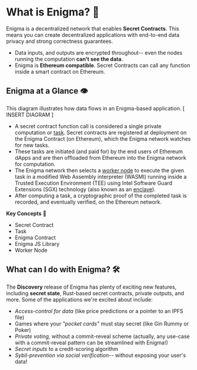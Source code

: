 ﻿# What is Enigma? 🤔
Enigma is a decentralized network that enables **Secret Contracts**. This means you can create decentralized applications with end-to-end data privacy and strong correctness guarantees. 

 - Data inputs, and outputs are encrypted throughout-- even the nodes
   running the computation **can't see the data**. 
 - Enigma is **Ethereum compatible**. Secret Contracts can call any
   function inside a smart contract on Ethereum.

## Enigma at a Glance 👁️
This diagram illustrates how data flows in an Enigma-based application.
 [ INSERT DIAGRAM ] 
 - A secret contract function call is considered a single private computation or [task](http://enigma.co/protocol-discovery/glossary.html#task). Secret contracts are registered at deployment on the Enigma Contract (on Ethereum), which the Enigma network watches for new tasks. 
 - These tasks are initiated (and paid for) by the end users of Ethereum dApps and are then offloaded from Ethereum into the Enigma network for computation.
 - The Enigma network then selects a [worker node](http://enigma.co/protocol-discovery/glossary.html#worker) to execute the given task in a modified Web Assembly interpreter (WASMI) running inside a Trusted Execution Environment (TEE) using Intel Software Guard Extensions (SGX) technology (also known as an [enclave](http://enigma.co/protocol-discovery/glossary.html#enclave)). 
 - After computing a task, a cryptographic proof of the completed task is recorded, and eventually verified, on the Ethereum network.

**Key Concepts** 🤞
 - Secret Contract
 - Task 
 - Enigma Contract 
 - Enigma JS Library 
 - Worker Node

## What can I do with Enigma? 🛠️
The **Discovery** release of Enigma has plenty of exciting new features, including **secret state**, Rust-based secret contracts, private outputs, and more. Some of the applications we're excited about include:

 - *Access-control for data* (like price predictions or a pointer to an
   IPFS file)
 - Games where your *"pocket cards"* must stay secret (like Gin
   Rummy or Poker)
 -  *Private voting,* without a commit-reveal scheme
   (actually, any use-case with a commit-reveal pattern can be
   streamlined with Enigma!)
 - *Secret inputs* to a credit-scoring algorithm
 - *Sybil-prevention via social verification*-- without exposing your
   user's data!

